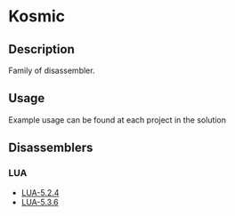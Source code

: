 # Kosmic

## Description

Family of disassembler.

## Usage

Example usage can be found at each project in the solution

## Disassemblers

### LUA
* [LUA-5.2.4](LUA-5.2.4/)
* [LUA-5.3.6](LUA-5.3.6/)
